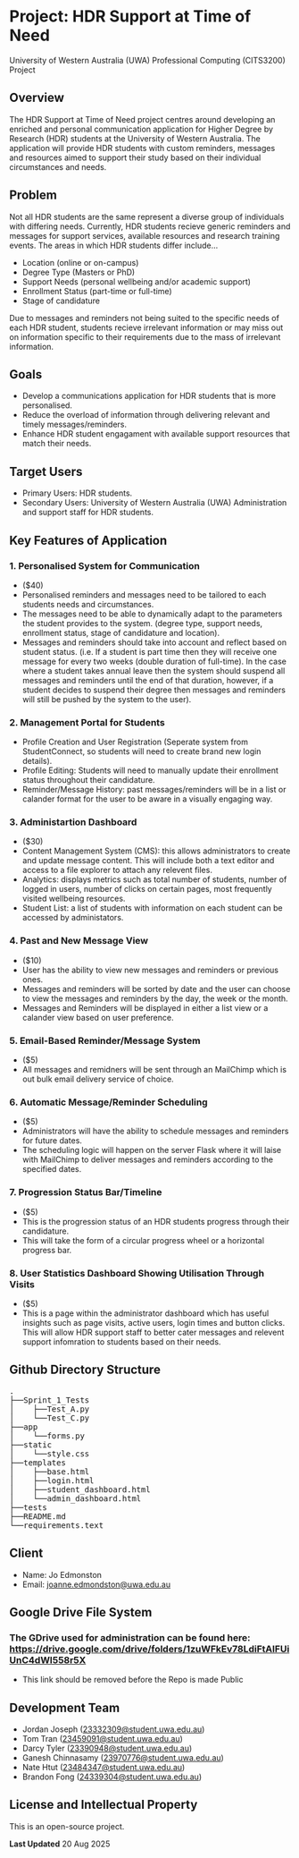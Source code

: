 # Project: HDR Support at Time of Need
University of Western Australia (UWA) Professional Computing (CITS3200) Project

## Overview
The HDR Support at Time of Need project centres around developing an enriched and personal communication application for Higher Degree by Research (HDR) students at the University of Western Australia. The application will provide HDR students with custom reminders, messages and resources aimed to support their study based on their individual circumstances and needs.

## Problem
Not all HDR students are the same represent a diverse group of individuals with differing needs. Currently, HDR students recieve generic reminders and messages for support services, available resources and research training events. The areas in which HDR students differ include...
* Location (online or on-campus)
* Degree Type (Masters or PhD)
* Support Needs (personal wellbeing and/or academic support)
* Enrollment Status (part-time or full-time)
* Stage of candidature

Due to messages and reminders not being suited to the specific needs of each HDR student, students recieve irrelevant information or may miss out on information specific to their requirements due to the mass of irrelevant information.

## Goals
* Develop a communications application for HDR students that is more personalised.
* Reduce the overload of information through delivering relevant and timely messages/reminders.
* Enhance HDR student engagament with available support resources that match their needs.

## Target Users
* Primary Users: HDR students.
* Secondary Users: University of Western Australia (UWA) Administration and support staff for HDR students.
    
## Key Features of Application
### 1. Personalised System for Communication
* ($40)
* Personalised reminders and messages need to be tailored to each students needs and circumstances.
* The messages need to be able to dynamically adapt to the parameters the student provides to the system. (degree type, support needs, enrollment status, stage of candidature and location).
* Messages and reminders should take into account and reflect based on student status. (i.e. If a student is part time then they will receive one message for every two weeks (double duration of full-time). In the case where a student takes annual leave then the system should suspend all messages and reminders until the end of that duration, however, if a student decides to suspend their degree then messages and reminders will still be pushed by the system to the user).
        
### 2. Management Portal for Students
* Profile Creation and User Registration (Seperate system from StudentConnect, so students will need to create brand new login details).
* Profile Editing: Students will need to manually update their enrollment status throughout their candidature.
* Reminder/Message History: past messages/reminders will be in a list or calander format for the user to be aware in a visually engaging way.
        
### 3. Administartion Dashboard
* ($30)
* Content Management System (CMS): this allows administrators to create and update message content. This will include both a text editor and access to a file explorer to attach any relevent files.
* Analytics: displays metrics such as total number of students, number of logged in users, number of clicks on certain pages, most frequently visited wellbeing resources.
* Student List: a list of students with information on each student can be accessed by administators.
        
### 4. Past and New Message View
* ($10)
* User has the ability to view new messages and reminders or previous ones.
* Messages and reminders will be sorted by date and the user can choose to view the messages and reminders by the day, the week or the month.
* Messages and Reminders will be displayed in either a list view or a calander view based on user preference.

### 5. Email-Based Reminder/Message System
* ($5)
* All messages and remidners will be sent through an MailChimp which is out bulk email delivery service of choice.

### 6. Automatic Message/Reminder Scheduling
* ($5)
* Administrators will have the ability to schedule messages and reminders for future dates.
* The scheduling logic will happen on the server Flask where it will laise with MailChimp to deliver messages and reminders according to the specified dates.

### 7. Progression Status Bar/Timeline
* ($5)
* This is the progression status of an HDR students progress through their candidature.
* This will take the form of a circular progress wheel or a horizontal progress bar.

### 8. User Statistics Dashboard Showing Utilisation Through Visits
* ($5)
* This is a page within the administrator dashboard which has useful insights such as page visits, active users, login times and button clicks. This will allow HDR support staff to better cater messages and relevent support infomration to students based on their needs.

## Github Directory Structure
<pre>
.
├──Sprint_1_Tests
│    ├──Test_A.py
│    └──Test_C.py
├──app
│    └──forms.py
├──static
│    └──style.css
├──templates
│    ├──base.html
│    ├──login.html
│    ├──student_dashboard.html
│    └──admin_dashboard.html
├──tests
├──README.md
└──requirements.text
</pre>

## Client
 * Name: Jo Edmonston
 * Email: joanne.edmondston@uwa.edu.au

## Google Drive File System
### The GDrive used for administration can be found here: https://drive.google.com/drive/folders/1zuWFkEv78LdiFtAIFUiUnC4dWI558r5X 
* This link should be removed before the Repo is made Public

## Development Team
* Jordan Joseph (23332309@student.uwa.edu.au)
* Tom Tran (23459091@student.uwa.edu.au)
* Darcy Tyler (23390948@student.uwa.edu.au)
* Ganesh Chinnasamy (23970776@student.uwa.edu.au)
* Nate Htut (23484347@student.uwa.edu.au)
* Brandon Fong (24339304@student.uwa.edu.au)

## License and Intellectual Property
This is an open-source project.


**Last Updated** 20 Aug 2025
